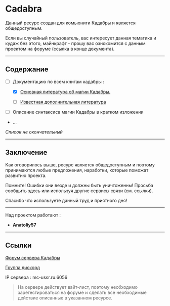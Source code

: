 # Cadabra #

Данный ресурс создан для комьюнити Кадабры и является общедоступным.

Если вы случайный пользователь, вас интересует данная тематика и кудаж без этого, майнкрафт - прошу вас ознокомится с данным проектом на форуме (ссылка в конце документа).

***

## Содержание ##

- [ ] Документацию по всем книгам кадабры :

  - [x] [Основная литература об магии Кадабры.](books\Основная_литература\navigation.md)

  - [ ] [Известная дополнительная литература](books\Дополнительная_литература\Правила_бильярда\Правила_бильярда.md)

- [ ] Описание синтаксиса магии Кадабры в кратком изложении

- ...

*Список не окончательный*

***

## Заключение ##

Как оговорилось выше, ресурс является общедоступным и поэтому принимаются любые предложения, наработки, которые поможат развитию проекта.

Помните! Ошибки они везде и должны быть уничтоженны! Просьба сообщить здесь или используя другие сервисы связи (см. ссылки).

Спасибо что используете данный труд и приятного дня!

***

Над проектом работают :

- **Anatoliy57**

***

## Ссылки ##

[Форум сервера Кадабры](http://cadabra.magicbb.ru/)

[Группа дискорд](https://discord.gg/tWwRn7W)

IP сервера : mc-ussr.ru:6056

>На сервере действует вайт-лист, поэтому необходимо зарегестироваться на форуме и сделать все необходимые действие описанные в указанном ресурсе.
